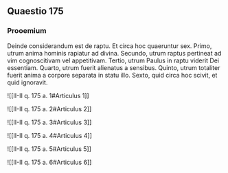 ## Quaestio 175

### Prooemium

Deinde considerandum est de raptu. Et circa hoc quaeruntur sex. Primo, utrum anima hominis rapiatur ad divina. Secundo, utrum raptus pertineat ad vim cognoscitivam vel appetitivam. Tertio, utrum Paulus in raptu viderit Dei essentiam. Quarto, utrum fuerit alienatus a sensibus. Quinto, utrum totaliter fuerit anima a corpore separata in statu illo. Sexto, quid circa hoc scivit, et quid ignoravit.

![[II-II q. 175 a. 1#Articulus 1]]

![[II-II q. 175 a. 2#Articulus 2]]

![[II-II q. 175 a. 3#Articulus 3]]

![[II-II q. 175 a. 4#Articulus 4]]

![[II-II q. 175 a. 5#Articulus 5]]

![[II-II q. 175 a. 6#Articulus 6]]

